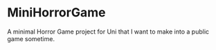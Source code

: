 # MiniHorrorGame
A minimal Horror Game project for Uni that I want to make into a public game sometime.
